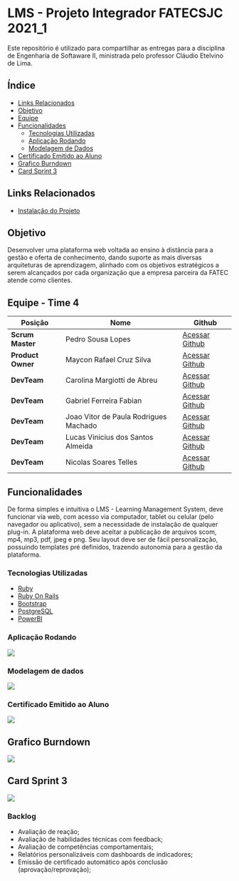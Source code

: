 # LMS - Projeto Integrador FATECSJC 2021_1

Este repositório é utilizado para compartilhar as entregas para a disciplina de Engenharia de Softaware II, ministrada pelo professor Cláudio Etelvino de Lima.

## Índice
  - [Links Relacionados](#links-relacionados)
  - [Objetivo](#objetivo)
  - [Equipe](#equipe---time-4)
  - [Funcionalidades](#funcionalidades)
    - [Tecnologias Utilizadas](#tecnologias-utilizadas)
    - [Aplicação Rodando](#aplicação-rodando)
    - [Modelagem de Dados](#modelagem-de-dados)
  - [Certificado Emitido ao Aluno](##certificado-emitido-ao-aluno)
  - [Grafico Burndown](#grafico-burndown)
  - [Card Sprint 3](#card-sprint-3)

## Links Relacionados
 - [Instalação do Projeto](README.INSTALLATION.md)

## Objetivo

Desenvolver uma plataforma web voltada ao ensino à distância para a gestão e oferta de conhecimento, dando suporte as mais diversas arquiteturas de aprendizagem, alinhado com os objetivos estratégicos a serem alcançados por cada organização que a empresa parceira da FATEC atende como clientes.

## Equipe - Time 4


Posição | Nome | Github
------------ | ------------ | -------------
**Scrum Master** | Pedro Sousa Lopes | [Acessar Github](https://github.com/PedroSousaLopes)
**Product Owner**| Maycon Rafael Cruz Silva | [Acessar Github](https://github.com/PedroSousaLopes)
**DevTeam**  | Carolina Margiotti de Abreu | [Acessar Github](https://github.com/CarolinaMargiotti)
**DevTeam**  | Gabriel Ferreira Fabian | [Acessar Github](https://github.com/gabriel-fabian)
**DevTeam**  | Joao Vitor de Paula Rodrigues Machado | [Acessar Github](https://github.com/Joaoom9596)
**DevTeam**  | Lucas Vinicius dos Santos Almeida| [Acessar Github](https://github.com/lucasvns)
**DevTeam**  | Nicolas Soares Telles | [Acessar Github](https://github.com/nicolastelles)

## Funcionalidades

De forma simples e intuitiva o LMS - Learning Management System, deve funcionar via web, com acesso via computador, tablet ou celular (pelo navegador ou aplicativo), sem a necessidade de instalação de qualquer plug-in. A plataforma web deve aceitar a publicação de arquivos scom, mp4, mp3, pdf, jpeg e png. Seu layout deve ser de fácil personalização, possuindo templates pré definidos, trazendo autonomia para a gestão da plataforma.

### Tecnologias Utilizadas
  - [Ruby](https://www.ruby-lang.org/pt/)
  - [Ruby On Rails](https://rubyonrails.org/)
  - [Bootstrap](https://getbootstrap.com/)
  - [PostgreSQL](https://www.postgresql.org/)
  - [PowerBI](https://powerbi.microsoft.com/)

### Aplicação Rodando
![](https://media.giphy.com/media/3bOGVxZFJMumEQ45Kr/giphy.gif)

### Modelagem de dados
![](https://user-images.githubusercontent.com/61850709/118586302-e28c5580-b770-11eb-8d3b-d62f041160f7.png)

### Certificado Emitido ao Aluno
![](https://user-images.githubusercontent.com/61850709/118570225-1b690200-b752-11eb-825b-ecc171b1b203.png)

## Grafico Burndown
![](https://user-images.githubusercontent.com/61850709/118410569-7ae9e380-b666-11eb-9e17-12142e6a03d9.png)

## Card Sprint 3
![](https://user-images.githubusercontent.com/61850709/118568903-2ec69e00-b74f-11eb-81f0-afd8e2f8ffbb.png)

### Backlog

- Avaliação de reação;
- Avaliação de habilidades técnicas com feedback;
- Avaliação de competências comportamentais;
- Relatórios personalizáveis com dashboards de indicadores;
- Emissão de certificado automático após conclusão (aprovação/reprovação);